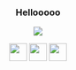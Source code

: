 <h3 align="center">
  Hellooooo 
</h3>

<!-- Typing SVG by DenverCoder1 - https://github.com/DenverCoder1/readme-typing-svg -->
<p align="center">
  <a href="https://github.com/DenverCoder1/readme-typing-svg"><img src="https://readme-typing-svg.demolab.com/?lines=I%20like%20Python 🐍;&center=true&width=440&height=45&color=CDCCFF&vCenter=true&size=22&pause=1000"></a>
</p>

<!-- Social icons section -->
<p align="center">
  <a href="https://discord.gg/nightcore" alt="roblox server :3"><img width="32px" src="https://simpleicons.org/icons/discord[.svg"/></a>
  <a href="https://t.me/lifesamystery" alt="roblox server :3"><img width="32px" src="https://simpleicons.org/icons/telegram.svg"/></a>
  <a href="https://soundcloud.com/marc32145" alt="roblox server :3"><img width="32px" src="https://simpleicons.org/icons/soundcloud.svg"/></a>
</a>
</p>



<br/>
